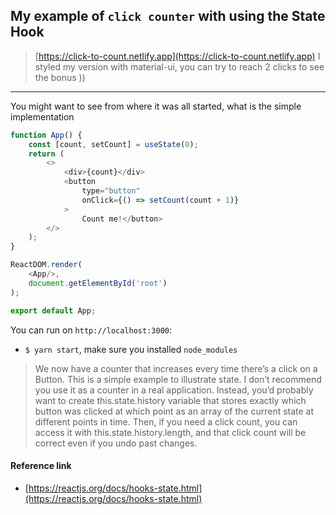 ## My example of `click counter` with using the State Hook
> [https://click-to-count.netlify.app](https://click-to-count.netlify.app)
> I styled my version with material-ui, you can try to reach 2 clicks to see the bonus ))  

--------

You might want to see from where it was all started, what is the simple implementation

```js
function App() {
    const [count, setCount] = useState(0);
    return (
        <>
            <div>{count}</div>
            <button 
                type="button"
                onClick={() => setCount(count + 1)}
            >
                Count me!</button>
        </>
    );
}

ReactDOM.render(
    <App/>,
    document.getElementById('root')
);

export default App;
```

You can run on `http://localhost:3000`:
-  `$ yarn start`, make sure you installed `node_modules`

> We now have a counter that increases every time there’s a click on a Button.
This is a simple example to illustrate state. I don’t recommend you use it as a counter in a real application. Instead, you’d probably want to create this.state.history variable that stores exactly which button was clicked at which point as an array of the current state at different points in time.
Then, if you need a click count, you can access it with this.state.history.length, and that click count will be correct even if you undo past changes.

#### Reference link
- [https://reactjs.org/docs/hooks-state.html](https://reactjs.org/docs/hooks-state.html)
